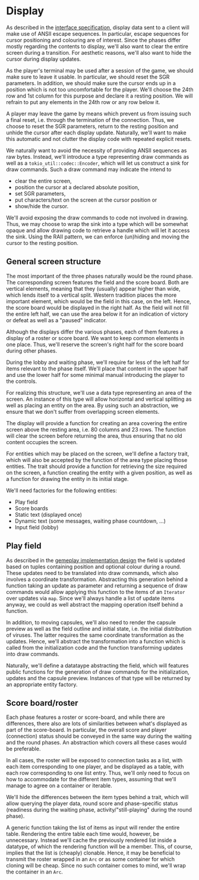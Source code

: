 # Display

As described in the [interface specification](../Interface.md), display data
sent to a client will make use of ANSII escape sequences. In particular, escape
sequences for cursor positioning and colouring are of interest. Since the phases
differ mostly regarding the contents to display, we'll also want to clear the
entire screen during a transition. For aesthetic reasons, we'll also want to
hide the cursor during display updates.

As the player's terminal may be used after a session of the game, we should make
sure to leave it usable. In particular, we should reset the SGR parameters. In
addition, we should make sure the cursor ends up in a position which is not too
uncomfortable for the player. We'll choose the 24th row and 1st column for this
purpose and declare it a resting position. We will refrain to put any elements
in the 24th row or any row below it.

A player may leave the game by means which prevent us from issuing such a final
reset, i.e. through the termination of the connection. Thus, we choose to reset
the SGR parameters, return to the resting position and unhide the cursor after
each display update. Naturally, we'll want to make this automatic and not
clutter the display code with repeated explicit resets.

We naturally want to avoid the necessity of providing ANSII sequences as raw
bytes. Instead, we'll introduce a type representing draw commands as well as a
`tokio_util::codec::Encoder`, which will let us construct a sink for draw
commands. Such a draw command may indicate the intend to

 * clear the entire screen,
 * position the cursor at a declared absolute position,
 * set SGR parameters,
 * put characters/text on the screen at the cursor position or
 * show/hide the cursor.

We'll avoid exposing the draw commands to code not involved in drawing. Thus, we
may choose to wrap the sink into a type which will be somewhat opaque and allow
drawing code to retrieve a handle which will let it access the sink. Using the
RAII pattern, we can enforce (un)hiding and moving the cursor to the resting
position.


## General screen structure

The most important of the three phases naturally would be the round phase. The
corresponding screen features the field and the score board. Both are vertical
elements, meaning that they (usually) appear higher than wide, which lends
itself to a vertical split. Western tradition places the more important element,
which would be the field in this case, on the left. Hence, the score board would
be displayed in the right half. As the field will not fill the entire left half,
we can use the area below it for an indication of victory or defeat as well as
a "paused" indicator.

Although the displays differ the various phases, each of them features a display
of a roster or score board. We want to keep common elements in one place. Thus,
we'll reserve the screen's right half for the score board during other phases.

During the lobby and waiting phase, we'll require far less of the left half for
items relevant to the phase itself. We'll place that content in the upper half
and use the lower half for some minimal manual introducing the player to the
controls.

For realizing this structure, we'll use a data type representing an area of the
screen. An instance of this type will allow horizontal and vertical splitting as
well as placing an entity on the area. By using such an abstraction, we ensure
that we don't suffer from overlapping screen elements.

The display will provide a function for creating an area covering the entire
screen above the resting area, i.e. 80 columns and 23 rows. The function will
clear the screen before returning the area, thus ensuring that no old content
occupies the screen.

For entities which may be placed on the screen, we'll define a factory trait,
which will also be accepted by the function of the area type placing those
entities. The trait should provide a function for retrieving the size required
on the screen, a function creating the entity with a given position, as well as
a function for drawing the entity in its initial stage.

We'll need factories for the following entities:

 * Play field
 * Score boards
 * Static text (displayed once)
 * Dynamic text (some messages, waiting phase countdown, ...)
 * Input field (lobby)


## Play field

As described in the [gemeplay implementation design](Gameplay.md) the field is
updated based on tuples containing position and optional colour during a round.
These updates need to be translated into draw commands, which also involves a
coordinate transformation. Abstracting this generation behind a function taking
an update as parameter and returning a sequence of draw commands would allow
applying this function to the items of an `Iterator` over updates via `map`.
Since we'll always handle a list of update items anyway, we could as well
abstract the mapping operation itself behind a function.

In addition, to moving capsules, we'll also need to render the capsule preview
as well as the field outline and initial state, i.e. the initial distribution of
viruses. The latter requires the same coordinate transformation as the updates.
Hence, we'll abstract the transformation into a function which is called from
the initialization code and the function transforming updates into draw
commands.

Naturally, we'll define a datataype abstracting the field, which will features
public functions for the generation of draw commands for the initialization,
updates and the capsule preview. Instances of that type will be returned by an
appropriate entity factory.


## Score board/roster

Each phase features a roster or score-board, and while there are differences,
there also are lots of similarities between what's displayed as part of the
score-board. In particular, the overall score and player (connection) status
should be conveyed in the same way during the waiting and the round phases. An
abstraction which covers all these cases would be preferable.

In all cases, the roster will be exposed to connection tasks as a list, with
each item corresponding to one player, and be displayed as a table, with each
row corresponding to one list entry. Thus, we'll only need to focus on how to
accommodate for the different item types, assuming that we'll manage to agree on
a container or iterable.

We'll hide the differences between the item types behind a trait, which will
allow querying the player data, round score and phase-specific status (readiness
during the waiting phase, activity/"still-playing" during the round phase).

A generic function taking the list of items as input will render the entire
table. Rendering the entire table each time would, however, be unnecessary.
Instead we'll cache the previously rendered list inside a datatype, of which
the rendering function will be a member. This, of course, implies that the list
is (cheaply) clonable. Hence, it may be beneficial to transmit the roster
wrapped in an `Arc` or as some container for which cloning will be cheap. Since
no such container comes to mind, we'll wrap the container in an `Arc`.


